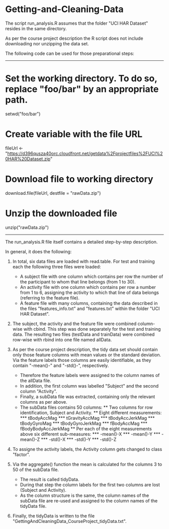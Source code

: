 Getting-and-Cleaning-Data
=========================

The script run_analysis.R assumes that the folder "UCI HAR Dataset" resides in the same directory.

As per the course project description the R script does not include downloading nor unzipping the data set.

The following code can be used for those preparational steps:
___________________________________________________________________________________________________________
# Set the working directory. To do so, replace "foo/bar" by an appropriate path.
setwd("foo/bar")

# Create variable with the file URL
fileUrl <- "https://d396qusza40orc.cloudfront.net/getdata%2Fprojectfiles%2FUCI%20HAR%20Dataset.zip"

# Download file to working directory
download.file(fileUrl, destfile = "rawData.zip")

# Unzip the downloaded file
unzip("rawData.zip")
___________________________________________________________________________________________________________

The run_analysis.R file itself contains a detailed step-by-step description.

In general, it does the following:

1) In total, six data files are loaded with read.table. For test and training each the following three files
   were loaded:
   * A subject file with one column which contains per row the number of the participant to whom that line 
     belongs (from 1 to 30). 
   * An activity file with one column which contains per row a number from 1 to 6, assigning the activity to 
     which that line of data belongs (referring to the feature file).
   * A feature file with many columns, containing the data described in the files "features_info.txt" and 
     "features.txt" within the folder "UCI HAR Dataset".
     
2) The subject, the activity and the feature file were combined column-wise with cbind. 
   This step was done separately for the test and training data.
   The resulting two files (testData and trainData) were combined row-wise with rbind into one file named allData.
   
3) As per the course project description, the tidy data set should contain only those feature columns with 
   mean values or the standard deviation. Via the feature labels those columns are easily identifiable, 
   as they contain "-mean()-" and "-std()-", respectively.
   * Therefore the feature labels were assigned to the column names of the allData file.
   * In addition, the first column was labelled "Subject" and the second column "Activity".
   * Finally, a subData file was extracted, containing only the relevant columns as per above.
   * The subData files contains 50 columns:
     ** Two columns for row identification, Subject and Activity.
     ** Eight different measurements:
        *** tBodyAccMag
        *** tGravityAccMag
        *** tBodyAccJerkMag
        *** tBodyGyroMag
        *** tBodyGyroJerkMag
        *** fBodyAccMag
        *** fBodyBodyAccJerkMag
     ** Per each of the eight measurements above six different sub-measures:
        *** -mean()-X
        *** -mean()-Y
        *** -mean()-Z
        *** -std()-X
        *** -std()-Y
        *** -std()-Z
        
4) To assigne the activity labels, the Activity column gets changed to class "factor".

5) Via the aggregate() function the mean is calculated for the columns 3 to 50 of the subData file.
   * The result is called tidyData.
   * During that step the column labels for the first two columns are lost (Subject and Activity).
   * As the column structure is the same, the column names of the  subData file are re-used and assigned
     to the column names of the tidyData file.
     
6) Finally, the tidyData is written to the file "GettingAndCleaningData_CourseProject_tidyData.txt".
